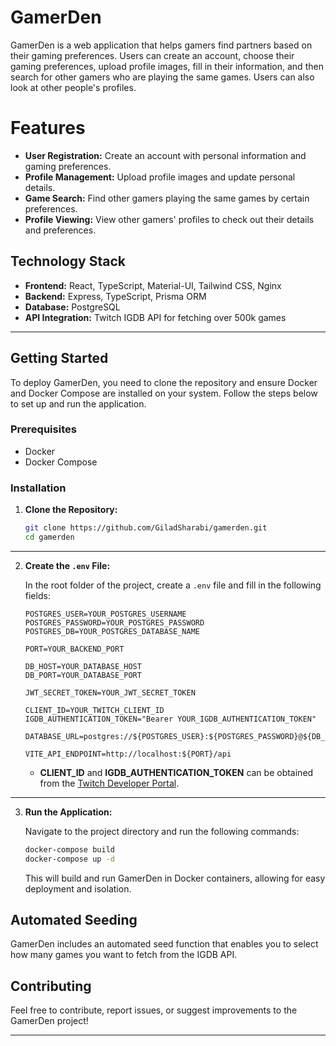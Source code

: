 # GamerDen

GamerDen is a web application that helps gamers find partners based on their gaming preferences. Users can create an account, choose their gaming preferences, upload profile images, fill in their information, and then search for other gamers who are playing the same games. Users can also look at other people's profiles.

# Features

- **User Registration:** Create an account with personal information and gaming preferences.
- **Profile Management:** Upload profile images and update personal details.
- **Game Search:** Find other gamers playing the same games by certain preferences.
- **Profile Viewing:** View other gamers' profiles to check out their details and preferences.

## Technology Stack

- **Frontend:** React, TypeScript, Material-UI, Tailwind CSS, Nginx
- **Backend:** Express, TypeScript, Prisma ORM
- **Database:** PostgreSQL
- **API Integration:** Twitch IGDB API for fetching over 500k games

---

## Getting Started

To deploy GamerDen, you need to clone the repository and ensure Docker and Docker Compose are installed on your system. Follow the steps below to set up and run the application.

### Prerequisites

- Docker
- Docker Compose

### Installation

1. **Clone the Repository:**

    ```bash
    git clone https://github.com/GiladSharabi/gamerden.git
    cd gamerden
    ```
---

2. **Create the `.env` File:**

    In the root folder of the project, create a `.env` file and fill in the following fields:

    ```env
    POSTGRES_USER=YOUR_POSTGRES_USERNAME
    POSTGRES_PASSWORD=YOUR_POSTGRES_PASSWORD
    POSTGRES_DB=YOUR_POSTGRES_DATABASE_NAME
    
    PORT=YOUR_BACKEND_PORT
    
    DB_HOST=YOUR_DATABASE_HOST
    DB_PORT=YOUR_DATABASE_PORT
    
    JWT_SECRET_TOKEN=YOUR_JWT_SECRET_TOKEN
    
    CLIENT_ID=YOUR_TWITCH_CLIENT_ID
    IGDB_AUTHENTICATION_TOKEN="Bearer YOUR_IGDB_AUTHENTICATION_TOKEN"
    
    DATABASE_URL=postgres://${POSTGRES_USER}:${POSTGRES_PASSWORD}@${DB_HOST}:${DB_PORT}/${POSTGRES_DB}
    
    VITE_API_ENDPOINT=http://localhost:${PORT}/api
    ```

    - **CLIENT_ID** and **IGDB_AUTHENTICATION_TOKEN** can be obtained from the [Twitch Developer Portal](https://dev.twitch.tv/console/apps/create).
  
---

3. **Run the Application:**

    Navigate to the project directory and run the following commands:

    ```bash
    docker-compose build
    docker-compose up -d
    ```

    This will build and run GamerDen in Docker containers, allowing for easy deployment and isolation.

## Automated Seeding

GamerDen includes an automated seed function that enables you to select how many games you want to fetch from the IGDB API.

## Contributing

Feel free to contribute, report issues, or suggest improvements to the GamerDen project!

---
